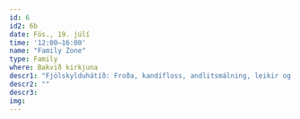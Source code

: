 ```yaml
---
id: 6
id2: 6b
date: Fös., 19. júlí
time: '12:00–16:00'
name: "Family Zone"
type: Family
where: Bakvið kirkjuna
descr1: "Fjölskylduhátíð: Froða, kandífloss, andlitsmálning, leikir og veitingar! Aðgangur ókeypis"  
descr2: ""
descr3: 
img: 
---
```


